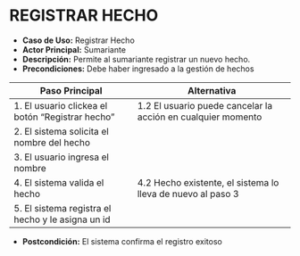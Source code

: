# REGISTRAR HECHO

- **Caso de Uso:** Registrar Hecho  
- **Actor Principal:** Sumariante  
- **Descripción:** Permite al sumariante registrar un nuevo hecho.  
- **Precondiciones:** Debe haber ingresado a la gestión de hechos  

| Paso Principal                                                                 | Alternativa                                                                 |
|--------------------------------------------------------------------------------|------------------------------------------------------------------------------|
| 1. El usuario clickea el botón “Registrar hecho”                              | 1.2 El usuario puede cancelar la acción en cualquier momento                |
| 2. El sistema solicita el nombre del hecho                                    |                                                                              |
| 3. El usuario ingresa el nombre                                               |                                                                              |
| 4. El sistema valida el hecho                                                 | 4.2 Hecho existente, el sistema lo lleva de nuevo al paso 3                 |
| 5. El sistema registra el hecho y le asigna un id                             |                                                                              |

- **Postcondición:** El sistema confirma el registro exitoso
